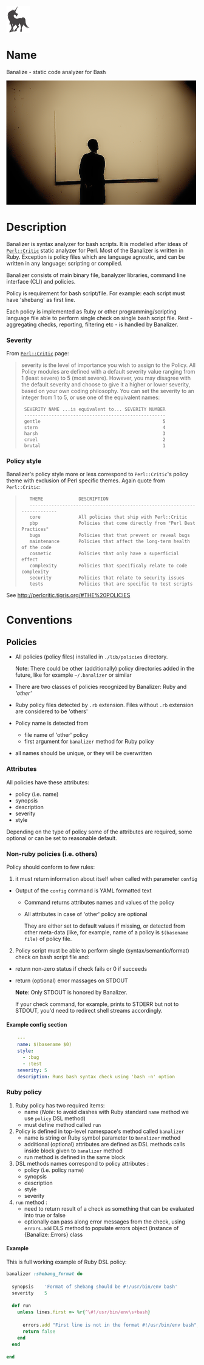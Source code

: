 [![Wizcorp](images/wizcorp-logo.png)](http://wizcorp.jp)

Name
===========

Banalize - static code analyzer for Bash

![banalize](images/banalize.png)

Description
===========

Banalizer is syntax analyzer for bash scripts. It is modelled after ideas of [`Perl::Critic`](http://en.wikipedia.org/wiki/Perl::Critic) static analyzer for Perl. Most of the Banalizer is written in Ruby. Exception is policy files which are language agnostic, and can be written in any language: scripting or compiled.

Banalizer consists of main binary file, banalyzer libraries, command line interface (CLI) and policies. 

Policy is requirement for bash script/file. For example: each script must have 'shebang' as first line.

Each policy is implemented as Ruby or other programming/scripting language file able to perform single check on single bash script file. Rest - aggregating checks, reporting, filtering etc - is handled by Banalizer.

### Severity

From [`Perl::Critic`](http://perlcritic.tigris.org/) page:

> severity is the level of importance you wish to assign to the Policy. All Policy modules are defined with a default severity value ranging from 1 (least severe) to 5 (most severe). However, you may disagree with the default severity and choose to give it a higher or lower severity, based on your own coding philosophy. You can set the severity to an integer from 1 to 5, or use one of the equivalent names:
>
>      SEVERITY NAME ...is equivalent to... SEVERITY NUMBER
>      ----------------------------------------------------
>      gentle                                             5
>      stern                                              4
>      harsh                                              3
>      cruel                                              2
>      brutal                                             1
>

### Policy style

Banalizer's policy style more or less correspond to `Perl::Critic`'s policy theme with exclusion of Perl specific themes. Again quote from `Perl::Critic`:


>        THEME             DESCRIPTION
>        --------------------------------------------------------------------------
>        core              All policies that ship with Perl::Critic
>        pbp               Policies that come directly from "Perl Best Practices"
>        bugs              Policies that that prevent or reveal bugs
>        maintenance       Policies that affect the long-term health of the code
>        cosmetic          Policies that only have a superficial effect
>        complexity        Policies that specificaly relate to code complexity
>        security          Policies that relate to security issues
>        tests             Policies that are specific to test scripts
>   

See http://perlcritic.tigris.org/#THE%20POLICIES

Conventions
===========

Policies
-----------

- All policies (policy files) installed in `./lib/policies` directory. 

  Note: There could be other (additionally) policy directories added in the future, like for example `~/.banalizer` or similar
- There are two classes of policies recognized by Banalizer: Ruby and _'other'_
- Ruby policy files detected by `.rb` extension. Files without `.rb` extension are considered to be 'others'
- Policy name is detected from
  - file name of 'other' policy
  - first argument for `banalizer` method for Ruby policy
- all names should be unique, or they will be overwritten

### Attributes

All policies have these attributes:

- policy (i.e. name)
- synopsis
- description
- severity
- style

Depending on the type of policy some of the attributes are required, some optional or can be set to reasonable default.

### Non-ruby policies (i.e. others)

Policy should conform to few rules:

1. it must return information about itself when called with parameter `config`
  - Output of the `config` command is YAML formatted text
    - Command returns attributes names and values of the policy
    - All attributes in case of 'other' policy are optional

      They are either set to default values if missing, or detected from other meta-data (like, for example, name of a policy is `$(basename file)` of policy file.
2. Policy script must be able to perform single (syntax/semantic/format) check on bash script file and:
  - return non-zero status if check fails or 0 if succeeds
  - return (optional) error massages on STDOUT

    **Note**: Only STDOUT is honored by Banalizer. 
    
    If your check command, for example, prints to STDERR but not to STDOUT, you'd need to redirect shell streams accordingly.

#### Example config section

```yaml
    ---
    name: $(basename $0)
    style: 
      - :bug
      - :test
    severity: 5
    description: Runs bash syntax check using 'bash -n' option
```

### Ruby policy

1. Ruby policy has two required items: 
   - name  (_Note_: to avoid clashes with Ruby standard `name` method we use `policy` DSL method)
   - must define method called `run`
1. Policy is defined in top-level namespace's method called `banalizer`
   - name is string or Ruby symbol parameter to `banalizer` method
   - additional (optional) attributes are defined as DSL methods calls inside block given to `banalizer` method
   - run method is defined in the same block
1. DSL methods names correspond to policy attributes :
   - policy (i.e. policy name)
   - synopsis
   - description
   - style
   - severity
1. `run` method :
   - need to return result of a check as something that can be evaluated into true or false
   - optionally can pass along error messages from the check, using `errors.add` DLS method to populate errors object (instance of {Banalize::Errors} class

#### Example 

This is full working example of Ruby DSL policy:

````ruby
banalizer :shebang_format do
  
  synopsis    'Format of shebang should be #!/usr/bin/env bash'
  severity    5

  def run
    unless lines.first =~ %r{^\#!/usr/bin/env\s+bash}

      errors.add "First line is not in the format #!/usr/bin/env bash", 1
      return false
    end
  end

end
````

<!--  LocalWords:  banalize
 -->
